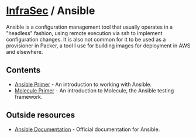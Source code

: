 # [InfraSec](../README.md) / Ansible

Ansible is a configuration management tool that usually operates in a "headless" fashion, using remote execution via
ssh to implement configuration changes. It is also not common for it to be used as a provisioner in Packer, a tool I
use for building images for deployment in AWS and elsewhere.

## Contents

* [Ansible Primer](ansible-primer.md) - An introduction to working with Ansible.
* [Molecule Primer](molecule-primer.md) - An introduction to Molecule, the Ansible testing framework.

## Outside resources

* [Ansible Documentation](https://docs.ansible.com) - Official documentation for Ansible.
